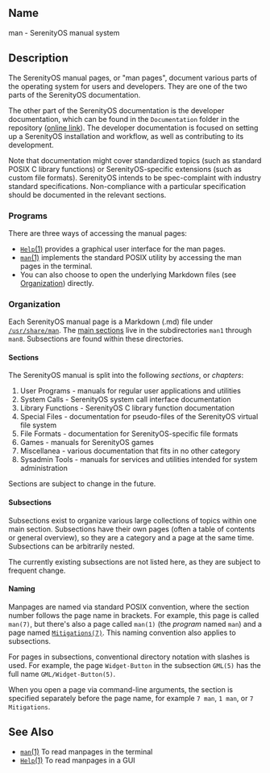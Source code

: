 ## Name

man - SerenityOS manual system

## Description

The SerenityOS manual pages, or "man pages", document various parts of the operating system for users and developers. They are one of the two parts of the SerenityOS documentation.

The other part of the SerenityOS documentation is the developer documentation, which can be found in the `Documentation` folder in the repository ([online link](https://github.com/SerenityOS/serenity/tree/master/Documentation)). The developer documentation is focused on setting up a SerenityOS installation and workflow, as well as contributing to its development.

Note that documentation might cover standardized topics (such as standard POSIX C library functions) or SerenityOS-specific extensions (such as custom file formats). SerenityOS intends to be spec-complaint with industry standard specifications. Non-compliance with a particular specification should be documented in the relevant sections.

### Programs

There are three ways of accessing the manual pages:

-   [`Help`(1)](help://man/1/Help) provides a graphical user interface for the man pages.
-   [`man`(1)](help://man/1/man) implements the standard POSIX utility by accessing the man pages in the terminal.
-   You can also choose to open the underlying Markdown files (see [Organization](#organization)) directly.

### Organization

Each SerenityOS manual page is a Markdown (.md) file under [`/usr/share/man`](/usr/share/man). The [main sections](#sections) live in the subdirectories `man1` through `man8`. Subsections are found within these directories.

#### Sections

The SerenityOS manual is split into the following _sections_, or _chapters_:

1. User Programs - manuals for regular user applications and utilities
2. System Calls - SerenityOS system call interface documentation
3. Library Functions - SerenityOS C library function documentation
4. Special Files - documentation for pseudo-files of the SerenityOS virtual file system
5. File Formats - documentation for SerenityOS-specific file formats
6. Games - manuals for SerenityOS games
7. Miscellanea - various documentation that fits in no other category
8. Sysadmin Tools - manuals for services and utilities intended for system administration

Sections are subject to change in the future.

#### Subsections

Subsections exist to organize various large collections of topics within one main section. Subsections have their own pages (often a table of contents or general overview), so they are a category and a page at the same time. Subsections can be arbitrarily nested.

The currently existing subsections are not listed here, as they are subject to frequent change.

#### Naming

Manpages are named via standard POSIX convention, where the section number follows the page name in brackets. For example, this page is called `man(7)`, but there's also a page called `man(1)` (the _program_ named `man`) and a page named [`Mitigations(7)`](help://man/7/Mitigations). This naming convention also applies to subsections.

For pages in subsections, conventional directory notation with slashes is used. For example, the page `Widget-Button` in the subsection `GML(5)` has the full name `GML/Widget-Button(5)`.

When you open a page via command-line arguments, the section is specified separately before the page name, for example `7 man`, `1 man`, or `7 Mitigations`.

## See Also

-   [`man`(1)](help://man/1/man) To read manpages in the terminal
-   [`Help`(1)](help://man/1/Help) To read manpages in a GUI
